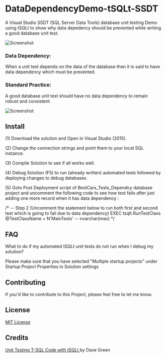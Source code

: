 
# DataDependencyDemo-tSQLt-SSDT

A Visual Studio SSDT (SQL Server Data Tools) database unit testing Demo using tSQLt to show why data depedency should be prevented while writing a good database unit test.

![Screenshot](https://github.com/haroonashraf/DataDependencyDemo-tSQLt-SSDT/blob/master/DataDependencyDemo-tSQLt-SSDT-Screenshot2.png)

### Data Dependency: 
When a unit test depends on the data of the database then it is said to have data dependency which must be prevented.
	
### Standard Practice:
A good database unit test should have no data dependency to remain robust and consistent.

![Screenshot](https://github.com/haroonashraf/DataDependencyDemo-tSQLt-SSDT/blob/master/DataDependencyDemo-tSQLt-SSDT-Screenshot.png)


## Install

(1) Download the solution and Open in Visual Studio (2015).

(2) Change the connection strings and point them to your local SQL instance.

(3) Compile Solution to see if all works well.

(4) Debug Solution (F5) to run (already written) automated tests followed by deploying changes to debug databases.

(5) Goto Post Deployment script of BestCars_Tests_Dependcy database project and uncomment the following code to see how test fails after just adding one more record when it has data dependency :

/*
-- Step 2 (Uncomment the statement below to run both first and second test which is going to fail due to data dependency)
EXEC tsqlt.RunTestClass @TestClassName = N'MainTests' -- nvarchar(max)
*/


## FAQ

What to do if my automated tSQLt unit tests do not run when I debug my solution?  

Please make sure that you have selected "Multiple startup projects" under Startup Project Properties in Solution settings 

## Contributing

If you'd like to contribute to this Project, please feel free to let me know.

## License

[MIT License](./LICENSE)

## Credits
<a href="https://app.pluralsight.com/library/courses/unit-testing-t-sql-tsqlt/table-of-contents">Unit Testing T-SQL Code with tSQLt </a>
by Dave Green

